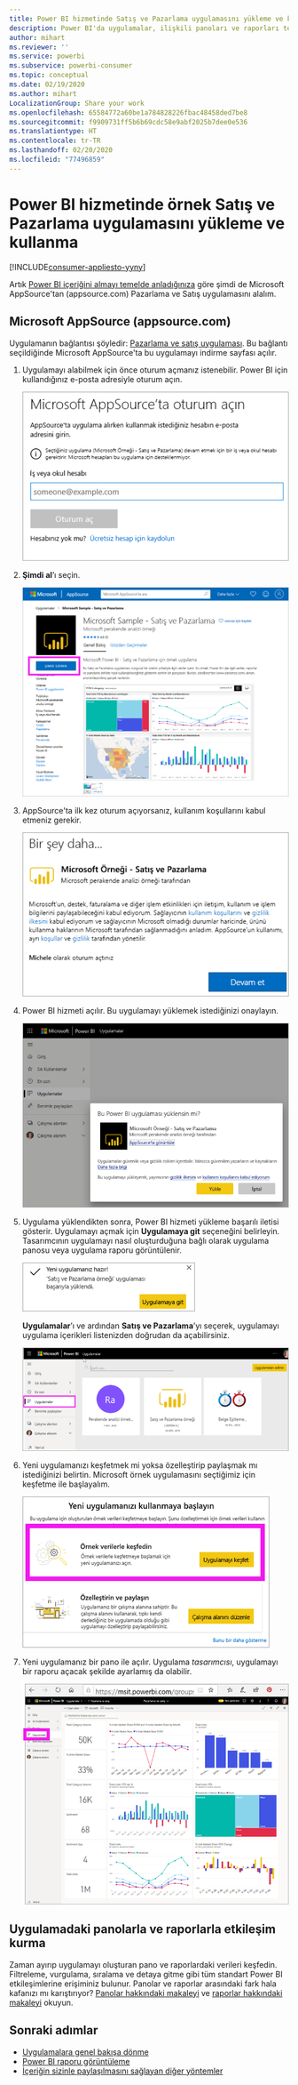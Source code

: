 ```yaml
---
title: Power BI hizmetinde Satış ve Pazarlama uygulamasını yükleme ve kullanma
description: Power BI'da uygulamalar, ilişkili panoları ve raporları tek bir yerde bir araya getirir. AppSource'tan Satış ve Pazarlama uygulamasını yükleyin.
author: mihart
ms.reviewer: ''
ms.service: powerbi
ms.subservice: powerbi-consumer
ms.topic: conceptual
ms.date: 02/19/2020
ms.author: mihart
LocalizationGroup: Share your work
ms.openlocfilehash: 65584772a60be1a784828226fbac48458ded7be8
ms.sourcegitcommit: f9909731ff5b6b69cdc58e9abf2025b7dee0e536
ms.translationtype: HT
ms.contentlocale: tr-TR
ms.lasthandoff: 02/20/2020
ms.locfileid: "77496859"
---
```

# <a name="install-and-use-the-sample-sales-and-marketing-app-in-the-power-bi-service"></a>Power BI hizmetinde örnek Satış ve Pazarlama uygulamasını yükleme ve kullanma

[!INCLUDE[consumer-appliesto-yyny](../includes/consumer-appliesto-yyny.md)]

Artık [Power BI içeriğini almayı temelde anladığınıza](end-user-app-view.md) göre şimdi de Microsoft AppSource'tan (appsource.com) Pazarlama ve Satış uygulamasını alalım. 


## <a name="microsoft-appsource-appsourcecom"></a>Microsoft AppSource (appsource.com)
Uygulamanın bağlantısı şöyledir: [Pazarlama ve satış uygulaması](https://appsource.microsoft.com/product/power-bi/microsoft-retail-analysis-sample.salesandmarketingsample?tab=Overview). Bu bağlantı seçildiğinde Microsoft AppSource'ta bu uygulamayı indirme sayfası açılır. 

1. Uygulamayı alabilmek için önce oturum açmanız istenebilir. Power BI için kullandığınız e-posta adresiyle oturum açın. 

    ![AppSource oturum açma ekranı  ](./media/end-user-app-marketing/power-bi-sign-in.png)

2. **Şimdi al**’ı seçin. 

    ![Power BI uygulamaları seçili şekilde AppSource web sitesi  ](./media/end-user-app-marketing/power-bi-get-now.png)


3. AppSource'ta ilk kez oturum açıyorsanız, kullanım koşullarını kabul etmeniz gerekir. 

    ![AppSource kullanım koşulları ekranı  ](./media/end-user-app-marketing/power-bi-term.png)


4. Power BI hizmeti açılır. Bu uygulamayı yüklemek istediğinizi onaylayın.

    ![Bu uygulama yüklensin mi?  ](./media/end-user-apps/power-bi-app-install.png)

5. Uygulama yüklendikten sonra, Power BI hizmeti yükleme başarılı iletisi gösterir. Uygulamayı açmak için **Uygulamaya git** seçeneğini belirleyin. Tasarımcının uygulamayı nasıl oluşturduğuna bağlı olarak uygulama panosu veya uygulama raporu görüntülenir.

    ![Uygulama başarıyla yüklendi ](./media/end-user-apps/power-bi-app-ready.png)

    **Uygulamalar**’ı ve ardından **Satış ve Pazarlama**’yı seçerek, uygulamayı uygulama içerikleri listenizden doğrudan da açabilirsiniz.

    ![Power BI'daki uygulamalar](./media/end-user-apps/power-bi-apps.png)


6. Yeni uygulamanızı keşfetmek mi yoksa özelleştirip paylaşmak mı istediğinizi belirtin. Microsoft örnek uygulamasını seçtiğimiz için keşfetme ile başlayalım. 

    ![Örnek verilerle keşfedin](./media/end-user-apps/power-bi-explore.png)

7.  Yeni uygulamanız bir pano ile açılır. Uygulama *tasarımcısı*, uygulamayı bir raporu açacak şekilde ayarlamış da olabilir.  

    ![Örnek verilerle keşfedin](./media/end-user-apps/power-bi-new-app.png)




## <a name="interact-with-the-dashboards-and-reports-in-the-app"></a>Uygulamadaki panolarla ve raporlarla etkileşim kurma
Zaman ayırıp uygulamayı oluşturan pano ve raporlardaki verileri keşfedin. Filtreleme, vurgulama, sıralama ve detaya gitme gibi tüm standart Power BI etkileşimlerine erişiminiz bulunur.  Panolar ve raporlar arasındaki fark hala kafanızı mı karıştırıyor?  [Panolar hakkındaki makaleyi](end-user-dashboards.md) ve [raporlar hakkındaki makaleyi](end-user-reports.md) okuyun.  




## <a name="next-steps"></a>Sonraki adımlar
* [Uygulamalara genel bakışa dönme](end-user-apps.md)
* [Power BI raporu görüntüleme](end-user-report-open.md)
* [İçeriğin sizinle paylaşılmasını sağlayan diğer yöntemler](end-user-shared-with-me.md)
